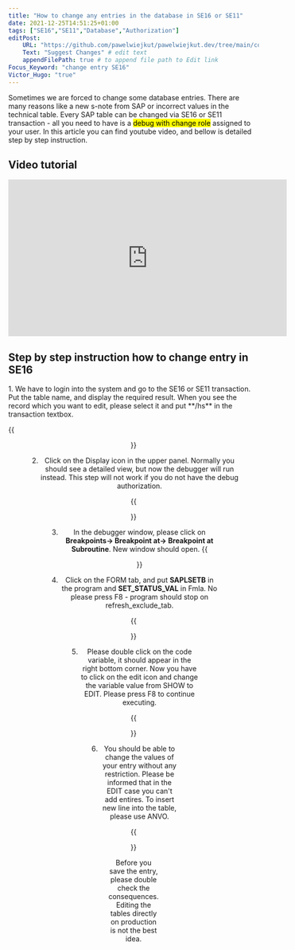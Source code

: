 ```yaml
---
title: "How to change any entries in the database in SE16 or SE11"
date: 2021-12-25T14:51:25+01:00
tags: ["SE16","SE11","Database","Authorization"]
editPost:
    URL: "https://github.com/pawelwiejkut/pawelwiejkut.dev/tree/main/content"
    Text: "Suggest Changes" # edit text
    appendFilePath: true # to append file path to Edit link
Focus_Keyword: "change entry SE16"
Victor_Hugo: "true"
---
```


Sometimes we are forced to change some database entries. There are many reasons like a new s-note from SAP or incorrect values in the technical table. Every SAP table can be changed via SE16 or SE11 transaction - all you need to have is a <mark> debug with change role</mark> assigned to your user. In this article you can find youtube video, and bellow is detailed step by step instruction.

<h2>Video tutorial</h2>
<div style="text-align:center;">
<iframe width="560" height="315" src="https://www.youtube.com/embed/evxRzGTY5lE" title="YouTube video player" frameborder="0" allow="accelerometer; autoplay; clipboard-write; encrypted-media; gyroscope; picture-in-picture" allowfullscreen></iframe></div>

<h2>Step by step instruction how to change entry in SE16</h2>
1. We have to login into the system and go to the SE16 or SE11 transaction. Put the table name, and display the required result. When you see the record which you want to edit, please select it and put  **/hs** in the transaction textbox.

{{<figure align=center src="/se16_se11_change/1.png" width="80%" alt="se11 window" >}}

2. Click on the Display icon in the upper panel. Normally you should see a detailed view, but now the debugger will run instead. This step will not work if you do not have the debug authorization.

{{<figure align=center src="/se16_se11_change/1a.png"  width="80%" alt="se11 table" >}}

3. In the debugger window, please click on **Breakpoints-> Breakpoint at-> Breakpoint at Subroutine**. New window should open.
{{<figure align=center src="/se16_se11_change/2.png"  width="80%" alt="Breakpoint window" >}}

4. Click on the FORM tab, and put **SAPLSETB** in the program and **SET_STATUS_VAL** in Fmla. No please press F8 - program should stop on refresh_exclude_tab.

{{<figure align=center src="/se16_se11_change/3.png"  width="80%" alt="Create Breakpoint window" >}}

5. Please double click on the code variable, it should appear in the right bottom corner. Now you have to click on the edit icon and change the variable value from SHOW to EDIT. Please press F8 to continue executing. 

{{<figure align=center src="/se16_se11_change/4.png"  width="80%" alt="Variable change" >}}

6. You should be able to change the values of your entry without any restriction. Please be informed that in the EDIT case you can't add entires. To insert new line into the table, please use ANVO.

{{<figure align=center src="/se16_se11_change/5.png"  width="80%" alt="Edit mode" >}}

Before you save the entry, please double check the consequences. Editing the tables directly on production is not the best idea.